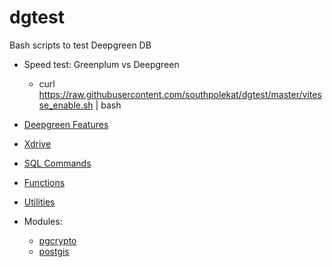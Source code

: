 # dgtest

Bash scripts to test Deepgreen DB

* Speed test: Greenplum vs Deepgreen
  * curl https://raw.githubusercontent.com/southpolekat/dgtest/master/vitesse_enable.sh | bash

* [Deepgreen Features](https://github.com/southpolekat/dgtest/tree/master/features)
* [Xdrive](https://github.com/southpolekat/dgtest/tree/master/xdrive)
* [SQL Commands](https://github.com/southpolekat/dgtest/tree/master/sqlcmd)
* [Functions](https://github.com/southpolekat/dgtest/tree/master/functions)
* [Utilities](https://github.com/southpolekat/dgtest/tree/master/utilites)
* Modules:
  * [pgcrypto](https://github.com/southpolekat/dgtest/tree/master/pgcrypto)
  * [postgis](https://github.com/southpolekat/dgtest/tree/master/postgis)


